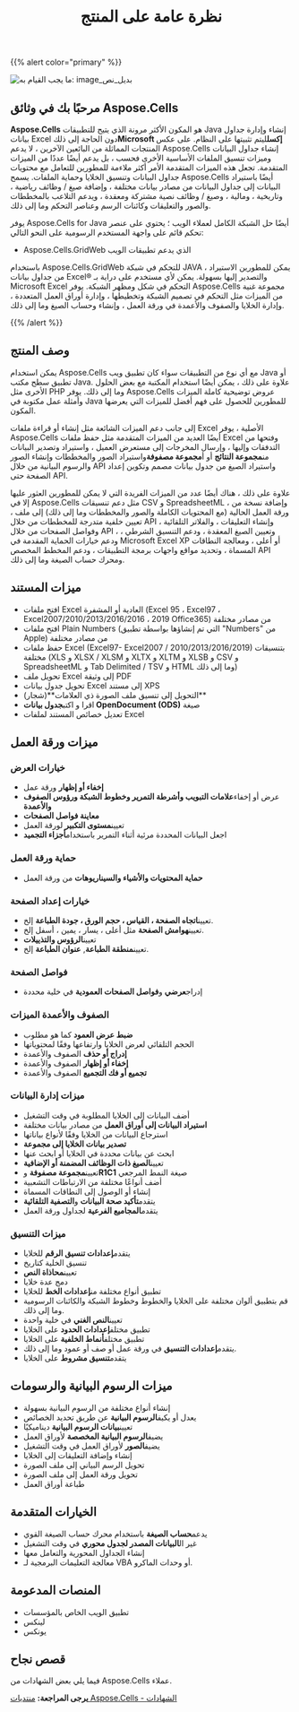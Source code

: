 ﻿---
title: نظرة عامة على المنتج
type: docs
weight: 5
url: /ar/java/product-overview/
---
{{% alert color="primary" %}} 

![ما يجب القيام به: image_بديل_نص](product-overview_1.png)
## **مرحبًا بك في وثائق Aspose.Cells**
**Aspose.Cells** هو المكون الأكثر مرونة الذي يتيح للتطبيقات Java إنشاء وإدارة جداول بيانات Excel دون الحاجة إلى ذلك**Microsoft إكسل**ليتم تثبيتها على النظام. على عكس المنتجات المماثلة من البائعين الآخرين ، لا يدعم Aspose.Cells إنشاء جداول البيانات وميزات تنسيق الملفات الأساسية الأخرى فحسب ، بل يدعم أيضًا عددًا من الميزات المتقدمة. تجعل هذه الميزات المتقدمة الأمر أكثر ملاءمة للمطورين للتعامل مع محتويات جداول البيانات وتنسيق الخلايا وحماية الملفات. يسمح Aspose.Cells أيضًا باستيراد البيانات إلى جداول البيانات من مصادر بيانات مختلفة ، وإضافة صيغ / وظائف رياضية ، وتاريخية ، ومالية ، وصيغ / وظائف نصية مشتركة ومعقدة ، ويدعم التلاعب بالمخططات والصور والتعليقات وكائنات الرسم وعناصر التحكم وما إلى ذلك.

يوفر Aspose.Cells for Java أيضًا حل الشبكة الكامل لعملاء الويب ؛ يحتوي على عنصر تحكم قائم على واجهة المستخدم الرسومية على النحو التالي:

- Aspose.Cells.GridWeb الذي يدعم تطبيقات الويب

باستخدام Aspose.Cells.GridWeb للتحكم في شبكة JAVA ، يمكن للمطورين الاستيراد من جداول بيانات Excel® والتصدير إليها بسهولة. يمكن لأي مستخدم على دراية بـ Microsoft Excel التحكم في شكل ومظهر الشبكة. يوفر Aspose.Cells مجموعة غنية من الميزات مثل التحكم في تصميم الشبكة وتخطيطها ، وإدارة أوراق العمل المتعددة ، وإدارة الخلايا والصفوف والأعمدة في ورقة العمل ، وإنشاء وحساب الصيغ وما إلى ذلك.

{{% /alert %}} 
## **وصف المنتج**
يمكن استخدام Aspose.Cells مع أي نوع من التطبيقات سواء كان تطبيق ويب Java أو تطبيق سطح مكتب Java. علاوة على ذلك ، يمكن أيضًا استخدام المكتبة مع بعض الحلول الأخرى مثل PHP وما إلى ذلك. يوفر Aspose.Cells عروض توضيحية كاملة الميزات وأمثلة عمل مكتوبة في Java للمطورين للحصول على فهم أفضل للميزات التي يعرضها المكون.

إلى جانب دعم الميزات الشائعة مثل إنشاء أو قراءة ملفات Excel الأصلية ، يوفر Aspose.Cells أيضًا العديد من الميزات المتقدمة مثل حفظ ملفات Excel وفتحها من التدفقات وإليها ، وإرسال المخرجات إلى مستعرض العميل ، واستيراد وتصدير البيانات من**مجموعة النتائج** أو أ**مجموعة مصفوفة**واستيراد الصور والمخططات وإنشاء الصور والرسوم البيانية من خلال API واستيراد الصيغ من جدول بيانات مصمم وتكوين إعداد الصفحة حتى API.

علاوة على ذلك ، هناك أيضًا عدد من الميزات الفريدة التي لا يمكن للمطورين العثور عليها إلا في Aspose.Cells مثل دعم تنسيقات CSV و SpreadsheetML ، وإضافة نسخة من ورقة العمل الحالية (مع المحتويات الكاملة والصور والمخططات وما إلى ذلك) إلى ملف ، تعيين خلفية متدرجة للمخططات من خلال API ، وإنشاء التعليقات ، والفلاتر التلقائية وفواصل الصفحات من خلال API ، وتعيين الصيغ المعقدة ، ودعم التنسيق الشرطي ، ودعم خيارات الحماية المقدمة في Microsoft Excel XP أو أعلى ، ومعالجة النطاقات المسماة ، وتحديد مواقع واجهات برمجة التطبيقات ، ودعم المخطط المخصص API ومحرك حساب الصيغة وما إلى ذلك.
## **ميزات المستند**
- افتح ملفات Excel العادية أو المشفرة (Excel 95 ، Excel97 ، Excel2007/2010/2013/2016/2016 ، 2019 Office365) من مصادر مختلفة
- افتح ملفات Plain Numbers (التي تم إنشاؤها بواسطة تطبيق "Numbers" من Apple) من مصادر مختلفة
- حفظ ملفات Excel (Excel97- Excel2007 / 2010/2013/2016/2019) بتنسيقات مختلفة (XLS و XLSX / XLSM و XLTX و XLTM و XLSB و CSV و SpreadsheetML و Tab Delimited / TSV و HTML وما إلى ذلك)
- تحويل ملف Excel إلى وثيقة PDF
- تحويل جدول بيانات Excel إلى مستند XPS
-  التحويل إلى تنسيق ملف الصورة ذي العلامات**(شجار)**
-  اقرا و اكتب**جدول بيانات OpenDocument (ODS)** صيغة
- تعديل خصائص المستند لملفات Excel
## **ميزات ورقة العمل**
### **خيارات العرض**
- **إخفاء أو إظهار** ورقة عمل
-  عرض أو إخفاء**علامات التبويب وأشرطة التمرير وخطوط الشبكة ورؤوس الصفوف والأعمدة**
- **معاينة فواصل الصفحات**
-  تعيين**مستوى التكبير** لورقة العمل
-  اجعل البيانات المحددة مرئية أثناء التمرير باستخدام**أجزاء التجميد**
### **حماية ورقة العمل**
- **حماية المحتويات والأشياء والسيناريوهات** من ورقة العمل
### **خيارات إعداد الصفحة**
-  تعيين**اتجاه الصفحة ، القياس ، حجم الورق ، جودة الطباعة** إلخ.
-  تعيين**هوامش الصفحة** مثل أعلى ، يسار ، يمين ، أسفل إلخ.
-  تعيين**الرؤوس والتذييلات**
-  تعيين**منطقة الطباعة**, **عنوان الطباعة** إلخ.
### **فواصل الصفحة**
-  إدراج**عرضي** و**فواصل الصفحات العمودية** في خلية محددة
### **الصفوف والأعمدة الميزات**
- **ضبط عرض العمود** كما هو مطلوب
- الحجم التلقائي لعرض الخلايا وارتفاعها وفقًا لمحتوياتها
- **إدراج أو حذف** الصفوف والأعمدة
- **إخفاء أو إظهار** الصفوف والأعمدة
- **تجميع أو فك التجميع** الصفوف والأعمدة
### **ميزات إدارة البيانات**
- أضف البيانات إلى الخلايا المطلوبة في وقت التشغيل
- **استيراد البيانات إلى أوراق العمل** من مصادر بيانات مختلفة
- استرجاع البيانات من الخلايا وفقًا لأنواع بياناتها
- **تصدير بيانات الخلايا إلى مجموعة**
- ابحث عن بيانات محددة في الخلايا أو ابحث عنها
-  تعيين**الصيغ ذات الوظائف المضمنة أو الإضافية**
-  تعيين**مجموعة مصفوفة** و**R1C1** صيغة النمط المرجعي
- أضف أنواعًا مختلفة من الارتباطات التشعبية
- إنشاء أو الوصول إلى النطاقات المسماة
-  يتقدم**تأكيد صحة البيانات** و**التصفية التلقائية**
-  يتقدم**المجاميع الفرعية** لجداول ورقة العمل
### **ميزات التنسيق**
-  يتقدم**إعدادات تنسيق الرقم** للخلايا
- تنسيق الخلية كتاريخ
-  تعيين**محاذاة النص**
- دمج عدة خلايا
- تطبيق أنواع مختلفة من**إعدادات الخط** للخلايا
- قم بتطبيق ألوان مختلفة على الخلايا والخطوط وخطوط الشبكة والكائنات الرسومية وما إلى ذلك.
-  تعيين**النص الغني** في خلية واحدة
-  تطبيق مختلف**إعدادات الحدود** على الخلايا
-  تطبيق مختلف**أنماط الخلفية** على الخلايا
-  يتقدم**إعدادات التنسيق** في ورقة عمل أو صف أو عمود وما إلى ذلك.
-  يتقدم**تنسيق مشروط** على الخلايا
## **ميزات الرسوم البيانية والرسومات**
- إنشاء أنواع مختلفة من الرسوم البيانية بسهولة
-  يعدل أو يكيف**الرسوم البيانية** عن طريق تحديد الخصائص
-  تعيين**بيانات الرسوم البيانية** ديناميكيًا
-  يضيف**الرسوم البيانية المخصصة** لأوراق العمل
-  يضيف**الصور** لأوراق العمل في وقت التشغيل
- إنشاء وإضافة التعليقات إلى الخلايا
- تحويل الرسم البياني إلى ملف الصورة
- تحويل ورقة العمل إلى ملف الصورة
- طباعة أوراق العمل
## **الخيارات المتقدمة**
-  يدعم**حساب الصيغة** باستخدام محرك حساب الصيغة القوي
-  غير ال**البيانات المصدر لجدول محوري** في وقت التشغيل
- إنشاء الجداول المحورية والتعامل معها
- معالجة التعليمات البرمجية لـ VBA أو وحدات الماكرو.
## **المنصات المدعومة**
- تطبيق الويب الخاص بالمؤسسات
- لينكس
- يونكس
## **قصص نجاح**
فيما يلي بعض الشهادات من Aspose.Cells عملاء.

**يرجى المراجعة:** 
[منتديات Aspose.Cells - الشهادات](https://downloads.aspose.com/corporate/success-stories/aspose.cells/)
